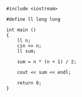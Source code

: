 ```#include <bits/stdc++.h>
#include <iostream>

#define ll long long

int main ()
{
    ll n;
    cin >> n;
    ll sum;

    sum = n * (n + 1) / 2;

    cout << sum << endl;

    return 0;
}
```
